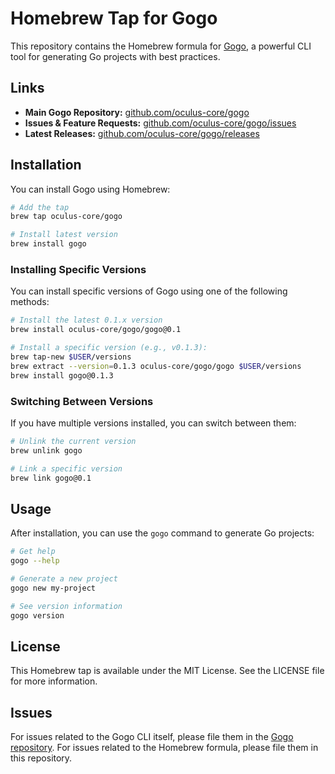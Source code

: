 # Homebrew Tap for Gogo

This repository contains the Homebrew formula for [Gogo](https://github.com/oculus-core/gogo), a powerful CLI tool for generating Go projects with best practices.

## Links

- **Main Gogo Repository:** [github.com/oculus-core/gogo](https://github.com/oculus-core/gogo)
- **Issues & Feature Requests:** [github.com/oculus-core/gogo/issues](https://github.com/oculus-core/gogo/issues)
- **Latest Releases:** [github.com/oculus-core/gogo/releases](https://github.com/oculus-core/gogo/releases)

## Installation

You can install Gogo using Homebrew:

```bash
# Add the tap
brew tap oculus-core/gogo

# Install latest version
brew install gogo
```

### Installing Specific Versions

You can install specific versions of Gogo using one of the following methods:

```bash
# Install the latest 0.1.x version
brew install oculus-core/gogo/gogo@0.1

# Install a specific version (e.g., v0.1.3):
brew tap-new $USER/versions
brew extract --version=0.1.3 oculus-core/gogo/gogo $USER/versions
brew install gogo@0.1.3
```

### Switching Between Versions

If you have multiple versions installed, you can switch between them:

```bash
# Unlink the current version
brew unlink gogo

# Link a specific version
brew link gogo@0.1
```

## Usage

After installation, you can use the `gogo` command to generate Go projects:

```bash
# Get help
gogo --help

# Generate a new project
gogo new my-project

# See version information
gogo version
```

## License

This Homebrew tap is available under the MIT License. See the LICENSE file for more information.

## Issues

For issues related to the Gogo CLI itself, please file them in the [Gogo repository](https://github.com/oculus-core/gogo/issues).
For issues related to the Homebrew formula, please file them in this repository.